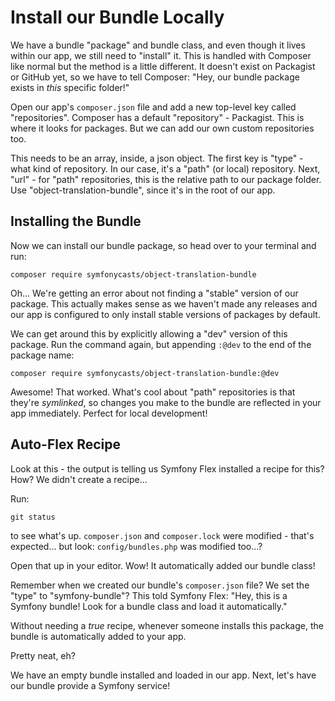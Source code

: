# Install our Bundle Locally

We have a bundle "package" and bundle class, and even though it lives within
our app, we still need to "install" it. This is handled with Composer
like normal but the method is a little different. It doesn't exist on
Packagist or GitHub yet, so we have to tell Composer: "Hey, our bundle package exists
in *this* specific folder!"

Open our app's `composer.json` file and add a new top-level key called
"repositories". Composer has a default "repository" - Packagist. This is
where it looks for packages. But we can add our own custom repositories too.

This needs to be an array, inside, a json object. The first key is "type" - what
kind of repository. In our case, it's a "path" (or local) repository. Next,
"url" - for "path" repositories, this is the relative path to our package
folder. Use "object-translation-bundle", since it's in the root of our app.

## Installing the Bundle

Now we can install our bundle package, so head over to your terminal and run:

```terminal skip-ci
composer require symfonycasts/object-translation-bundle
```

Oh... We're getting an error about not finding a "stable" version of our package. This
actually makes sense as we haven't made any releases and our app is configured to only install stable
versions of packages by default.

We can get around this by explicitly allowing a "dev" version of this package. Run the command
again, but appending `:@dev` to the end of the package name:

```terminal-silent skip-ci
composer require symfonycasts/object-translation-bundle:@dev
```

Awesome! That worked. What's cool about "path" repositories is that
they're *symlinked*, so changes you make to the bundle are reflected in your
app immediately. Perfect for local development!

## Auto-Flex Recipe

Look at this - the output is telling us Symfony Flex installed a recipe for
this? How? We didn't create a recipe...

Run:

```terminal
git status
```

to see what's up. `composer.json` and `composer.lock` were modified - that's
expected... but look: `config/bundles.php` was modified too...?

Open that up in your editor. Wow! It automatically added our bundle class!

Remember when we created our bundle's `composer.json` file? We set the "type"
to "symfony-bundle"? This told Symfony Flex: "Hey, this is a Symfony bundle!
Look for a bundle class and load it automatically."

Without needing a *true* recipe, whenever someone installs this package,
the bundle is automatically added to your app.

Pretty neat, eh?

We have an empty bundle installed and loaded in our app. Next, let's have
our bundle provide a Symfony service!
